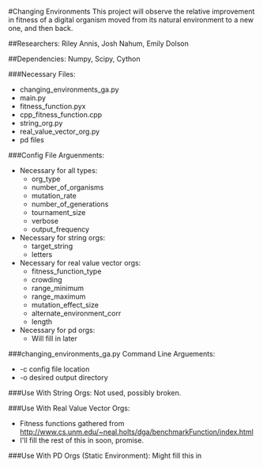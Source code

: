 #Changing Environments
This project will observe the relative improvement in fitness of a digital organism moved from its natural environment to a new one, and then back.

##Researchers:
Riley Annis, Josh Nahum, Emily Dolson

##Dependencies:
Numpy, Scipy, Cython

###Necessary Files:
* changing_environments_ga.py
* main.py
* fitness_function.pyx
* cpp_fitness_function.cpp
* string_org.py
* real_value_vector_org.py
* pd files

###Config File Arguenments:
* Necessary for all types:
  * org_type
  * number_of_organisms
  * mutation_rate
  * number_of_generations
  * tournament_size
  * verbose
  * output_frequency
* Necessary for string orgs:
  * target_string
  * letters
* Necessary for real value vector orgs:
  * fitness_function_type
  * crowding
  * range_minimum
  * range_maximum
  * mutation_effect_size
  * alternate_environment_corr
  * length
* Necessary for pd orgs:
  * Will fill in later

###changing_environments_ga.py Command Line Arguements:
* -c  config file location
* -o  desired output directory

###Use With String Orgs:
Not used, possibly broken.

###Use With Real Value Vector Orgs:
* Fitness functions gathered from http://www.cs.unm.edu/~neal.holts/dga/benchmarkFunction/index.html
* I'll fill the rest of this in soon, promise.

###Use With PD Orgs (Static Environment):
Might fill this in

